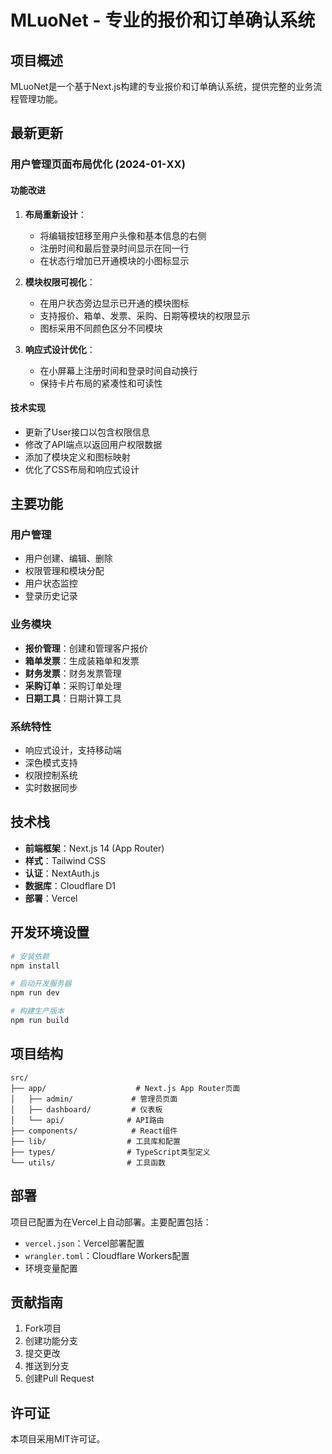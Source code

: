 # MLuoNet - 专业的报价和订单确认系统

## 项目概述

MLuoNet是一个基于Next.js构建的专业报价和订单确认系统，提供完整的业务流程管理功能。

## 最新更新

### 用户管理页面布局优化 (2024-01-XX)

#### 功能改进
1. **布局重新设计**：
   - 将编辑按钮移至用户头像和基本信息的右侧
   - 注册时间和最后登录时间显示在同一行
   - 在状态行增加已开通模块的小图标显示

2. **模块权限可视化**：
   - 在用户状态旁边显示已开通的模块图标
   - 支持报价、箱单、发票、采购、日期等模块的权限显示
   - 图标采用不同颜色区分不同模块

3. **响应式设计优化**：
   - 在小屏幕上注册时间和登录时间自动换行
   - 保持卡片布局的紧凑性和可读性

#### 技术实现
- 更新了User接口以包含权限信息
- 修改了API端点以返回用户权限数据
- 添加了模块定义和图标映射
- 优化了CSS布局和响应式设计

## 主要功能

### 用户管理
- 用户创建、编辑、删除
- 权限管理和模块分配
- 用户状态监控
- 登录历史记录

### 业务模块
- **报价管理**：创建和管理客户报价
- **箱单发票**：生成装箱单和发票
- **财务发票**：财务发票管理
- **采购订单**：采购订单处理
- **日期工具**：日期计算工具

### 系统特性
- 响应式设计，支持移动端
- 深色模式支持
- 权限控制系统
- 实时数据同步

## 技术栈

- **前端框架**：Next.js 14 (App Router)
- **样式**：Tailwind CSS
- **认证**：NextAuth.js
- **数据库**：Cloudflare D1
- **部署**：Vercel

## 开发环境设置

```bash
# 安装依赖
npm install

# 启动开发服务器
npm run dev

# 构建生产版本
npm run build
```

## 项目结构

```
src/
├── app/                    # Next.js App Router页面
│   ├── admin/             # 管理员页面
│   ├── dashboard/         # 仪表板
│   └── api/              # API路由
├── components/            # React组件
├── lib/                  # 工具库和配置
├── types/                # TypeScript类型定义
└── utils/                # 工具函数
```

## 部署

项目已配置为在Vercel上自动部署。主要配置包括：

- `vercel.json`：Vercel部署配置
- `wrangler.toml`：Cloudflare Workers配置
- 环境变量配置

## 贡献指南

1. Fork项目
2. 创建功能分支
3. 提交更改
4. 推送到分支
5. 创建Pull Request

## 许可证

本项目采用MIT许可证。
